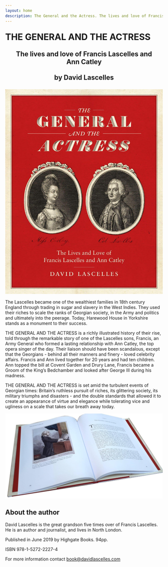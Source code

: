 ```yaml
---
layout: home
description: The General and the Actress. The lives and love of Francis Lascelles and Ann Catley.
---
```


<h1 style="margin-top: 25px">THE GENERAL AND THE ACTRESS</h1>
<h2 style="margin: 25px; text-align: center">The lives and love of Francis Lascelles and Ann Catley</h2>
<h2 style="margin: 25px; text-align: center">by David Lascelles</h2>


![image](/img/cover.jpg "Cover")

The Lascelles became one of the wealthiest families in 18th century England through trading in sugar
and slavery in the West Indies.  They used their riches to scale the ranks of Georgian society, in
the Army and politics and ultimately into the peerage.  Today, Harewood House in Yorkshire stands
as a monument to their success.

THE GENERAL AND THE ACTRESS is a richly illustrated history of their rise, told through the
remarkable story of one of the Lascelles sons, Francis, an Army General who formed a lasting
relationship with Ann Catley, the top opera singer of the day.  Their liaison should have been
scandalous, except that the Georgians - behind all their manners and finery - loved celebrity
affairs.  Francis and Ann lived together for 20 years and had ten children.  Ann topped the bill
at Covent Garden and Drury Lane, Francis became a Groom of the King’s Bedchamber and looked after
George III during his madness.

THE GENERAL AND THE ACTRESS is set amid the turbulent events of Georgian times: Britain’s ruthless
pursuit of riches, its glittering society, its military triumphs and disasters - and the double
standards that allowed it to create an appearance of virtue and elegance while tolerating vice and
ugliness on a scale that takes our breath away today.

![image](/img/inside.jpg "Inside")

## About the author
David Lascelles is the great grandson five times over of Francis Lascelles.  He is an author and
journalist, and lives in North London.

Published in June 2019 by Highgate Books.  94pp.

ISBN 978-1-5272-2227-4

For more information contact <a href="mailto: book@davidlascelles.com">book@davidlascelles.com</a>
